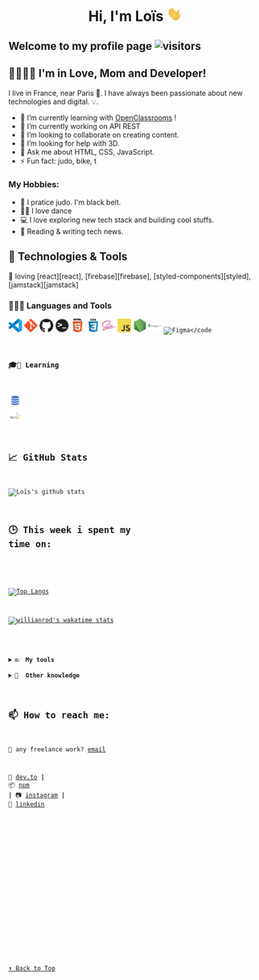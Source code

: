 <div align="center" id="header">
<br>
<h1>Hi, I'm Loïs <img src="./assets/gifs/wave_30w.gif" width="30px"></h1>
</div>

## Welcome to my profile page ![visitors](https://visitor-badge.glitch.me/badge?page_id=Marcelin97&left_color=green&right_color=red)

## 👨‍👩‍👧‍👧 I'm in Love, Mom and Developer!

I live in France, near Paris 🥖. I have always been passionate about new technologies and digital. 💡.

- 🌱 I’m currently learning with [OpenClassrooms][opc] !
- 🔭 I’m currently working on API REST
- 🤝 I’m looking to collaborate on creating content.
- 🤔 I’m looking for help with 3D.
- 💬 Ask me about HTML, CSS, JavaScript.
- ⚡ Fun fact: judo, bike, t

### My Hobbies:

- 🥋 I pratice judo. I'm black belt.
- 💃🏽 I love dance
- 💻 I love exploring new tech stack and building cool stuffs.
- 📰 Reading & writing tech news.

## 🔧 Technologies & Tools

💜 loving [react][react], [firebase][firebase], [styled-components][styled], [jamstack][jamstack]

### 👨🏻‍💻 Languages and Tools <br />

<code><img height="27" src="https://raw.githubusercontent.com/github/explore/80688e429a7d4ef2fca1e82350fe8e3517d3494d/topics/visual-studio-code/visual-studio-code.png" alt="Visual Studio Code"></code>
<code><img height="27" src="https://raw.githubusercontent.com/devicons/devicon/master/icons/git/git-original.svg" alt="git"></code>
<code><img height="27" src="https://raw.githubusercontent.com/github/explore/78df643247d429f6cc873026c0622819ad797942/topics/github/github.png" alt="GitHub"></code>
<code><img height="27" src="https://raw.githubusercontent.com/github/explore/80688e429a7d4ef2fca1e82350fe8e3517d3494d/topics/terminal/terminal.png" alt="terminal"></code>
<code><img height="27" src="https://raw.githubusercontent.com/github/explore/80688e429a7d4ef2fca1e82350fe8e3517d3494d/topics/html/html.png" alt="HTML5"></code>
<code><img height="27" src="https://raw.githubusercontent.com/github/explore/80688e429a7d4ef2fca1e82350fe8e3517d3494d/topics/css/css.png" alt="CSS4"></code>
<code><img height="27" src="https://raw.githubusercontent.com/github/explore/80688e429a7d4ef2fca1e82350fe8e3517d3494d/topics/sass/sass.png" alt="SASS"></code>
<code><img height="27" src="https://raw.githubusercontent.com/github/explore/80688e429a7d4ef2fca1e82350fe8e3517d3494d/topics/javascript/javascript.png" alt="JavaScript"></code>
<code><img height="27" src="https://raw.githubusercontent.com/github/explore/80688e429a7d4ef2fca1e82350fe8e3517d3494d/topics/nodejs/nodejs.png" alt="Node.js"></code>
<code><img height="27" src="https://raw.githubusercontent.com/github/explore/80688e429a7d4ef2fca1e82350fe8e3517d3494d/topics/mongodb/mongodb.png" alt="MongoDB"></code>
<code><img height="27" src="https://raw.githubusercontent.com/rahul-jha98/github_readme_icons/main/language_and_tools/square/figma/figma.svg" alt="Figma"></code

### 🎓🚀 Learning

<code><img height="27" src="https://raw.githubusercontent.com/github/explore/80688e429a7d4ef2fca1e82350fe8e3517d3494d/topics/sql/sql.png" alt="SQL"></code>
<code><img height="27" src="https://raw.githubusercontent.com/github/explore/80688e429a7d4ef2fca1e82350fe8e3517d3494d/topics/mysql/mysql.png" alt="MySQL"></code>

## 📈 GitHub Stats

![Loïs's github stats](https://github-readme-stats.vercel.app/api?username=Marcelin97&show_icons=true&hide_border=true&darked)

## 🕒 This week i spent my time on:

<!--START_SECTION:waka-->
[![Top Langs](https://github-readme-stats.vercel.app/api/top-langs/?username=Marcelin97&layout=compact)](https://github.com/Marcelin97/github-readme-stats)

[![willianrod's wakatime stats](https://github-readme-stats.vercel.app/api/wakatime?username=Marcelin97)](https://github.com/Marcelin97/github-readme-stats)



<!--END_SECTION:waka-->

<details>	
  <br />
  <summary><b>⚙️☄️ My tools</b></summary>
  	<ul>
  	    <li><b>OS:</b> Windows 10</li>
	    <li><b>Laptop: </b> Asus ZenBook UX481
  	    <li><b>Browser: </b> Chrome 🕸️ and Firefox 🔥</li>
	    <li><b>Terminal: </b> PowerShell</li>
	    <li><b>Editor:</b> VSCode - The best editor out there.</li>
	    <li><b>To Stay Updated:</b> Dev.to, Medium, Feedly, Instagram.</li>
	    <br />
	    💻 See my Laptop 👉 <a href="./assets/MyLaptop.jpg" height="300px">Here</a>!
	
</details>
<details>	
  <br />
  <summary><b>🧠  Other knowledge</b></summary>
  	<ul>
  	    <li><b>Accounting</b></li>
		<li><b>customer relationship management</b></li>
		<li><b>commercial</b></li>
	    <br />	
</details>

## 📫 How to reach me:

💼 any freelance work? [email](mailto:lois_m@outlook.com)

📕 [dev.to][dev] **|**
📦 [npm][npm] **|**
📷 [instagram][instagram] **|**
👔 [linkedin][linkedin]

<!-- 🏡 [website][website] **|**  -->
<!-- 🐦 [twitter][twitter] **|**  -->
<!-- 📺 [youtube][youtube] **|**  -->
<!-- 🎥 [twitch][twitch] **|**  -->

[npm]: https://www.npmjs.com/~marcelin97
[dev]: https://dev.to/marcelin97
[opc]: https://openclassrooms.com/fr/
[instagram]: https://instagram.com/lois.dev
[linkedin]: https://www.linkedin.com/in/lo%C3%AFs-marcelin-dev-web/

<!-- [website]: https://bradgarropy.com -->
<!-- [twitter]: https://twitter.com/bradgarropy -->
<!-- [youtube]: https://youtube.com/bradgarropy -->
<!-- [twitch]: https://twitch.tv/bradgarropy -->

[⬆ Back to Top](#header)

<!-- Resources -->
<!-- Icons: https://simpleicons.org/ -->
<!-- GitHub Stats: https://github.com/anuraghazra/github-readme-stats -->
<!-- Emojis: https://emojipedia.org/emoji/ -->
<!-- HTML Emojis: https://www.fileformat.info/index.htm -->
<!-- Shields: https://shields.io/ -->
<!-- Awesome GitHub Profile README: https://github.com/abhisheknaiidu/awesome-github-profile-readme -->
